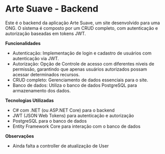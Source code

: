 # Arte Suave - Backend
Este é o backend da aplicação Arte Suave, um site desenvolvido para uma ONG. O sistema é composto por um CRUD completo, com autenticação e autorização baseadas em tokens JWT.

**Funcionalidades**
- Autenticação: Implementação de login e cadastro de usuários com autenticação via JWT.
- Autorização: Opção de Controle de acesso com diferentes níveis de permissão, garantindo que apenas usuários autorizados possam acessar determinados recursos.
- CRUD completo: Gerenciamento de dados essenciais para o site.
- Banco de dados: Utiliza o banco de dados PostgreSQL para armazenamento dos dados.

**Tecnologias Utilizadas**
- C# com .NET (ou ASP.NET Core) para o backend
- JWT (JSON Web Tokens) para autenticação e autorização
- PostgreSQL para o banco de dados
- Entity Framework Core para interação com o banco de dados

**Observações**
- Ainda falta a controller de atualização de User
